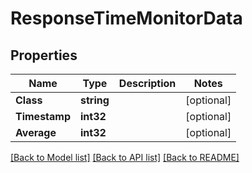 # ResponseTimeMonitorData

## Properties

Name | Type | Description | Notes
------------ | ------------- | ------------- | -------------
**Class** | **string** |  | [optional] 
**Timestamp** | **int32** |  | [optional] 
**Average** | **int32** |  | [optional] 

[[Back to Model list]](../README.md#documentation-for-models) [[Back to API list]](../README.md#documentation-for-api-endpoints) [[Back to README]](../README.md)


